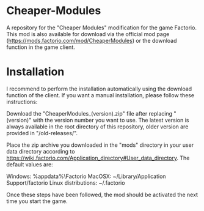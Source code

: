 # Cheaper-Modules
A repository for the "Cheaper Modules" modification for the game Factorio. This mod is also available for download via the official mod page (https://mods.factorio.com/mod/CheaperModules) or the download function in the game client.

# Installation
I recommend to perform the installation automatically using the download function of the client. If you want a manual installation, please follow these instructions:

Download the "CheaperModules_(version).zip" file after replacing "(version)" with the version number you want to use. The latest version is always available in the root directory of this repository, older version are provided in "/old-releases/".

Place the zip archive you downloaded in the "mods" directory in your user data directory according to https://wiki.factorio.com/Application_directory#User_data_directory. The default values are:

Windows: %appdata%\Factorio
MacOSX: ~/Library/Application Support/factorio
Linux distributions: ~/.factorio

Once these steps have been followed, the mod should be activated the next time you start the game.
